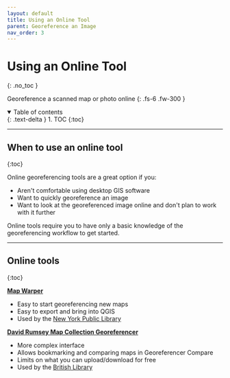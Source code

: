 ```yaml
---
layout: default
title: Using an Online Tool
parent: Georeference an Image
nav_order: 3
---
```


# Using an Online Tool
{: .no_toc }

Georeference a scanned map or photo online
{: .fs-6 .fw-300 }

<details open markdown="block">
  <summary>
    Table of contents
  </summary>
  {: .text-delta }
1. TOC
{:toc}
</details>

---
## When to use an online tool
{:toc}

Online georeferencing tools are a great option if you:
* Aren't comfortable using desktop GIS software
* Want to quickly georeference an image
* Want to look at the georeferenced image online and don't plan to work with it further

Online tools require you to have only a basic knowledge of the georeferencing workflow to get started.

---
## Online tools
{:toc}

**[Map Warper](https://mapwarper.net)**
* Easy to start georeferencing new maps
* Easy to export and bring into QGIS
* Used by the [New York Public Library](http://maps.nypl.org/warper/)

**[David Rumsey Map Collection Georeferencer](https://www.davidrumsey.com/view/georeferencer)**
* More complex interface
* Allows bookmarking and comparing maps in Georeferencer Compare
* Limits on what you can upload/download for free
* Used by the [British Library](https://www.bl.uk/projects/georeferencer)

